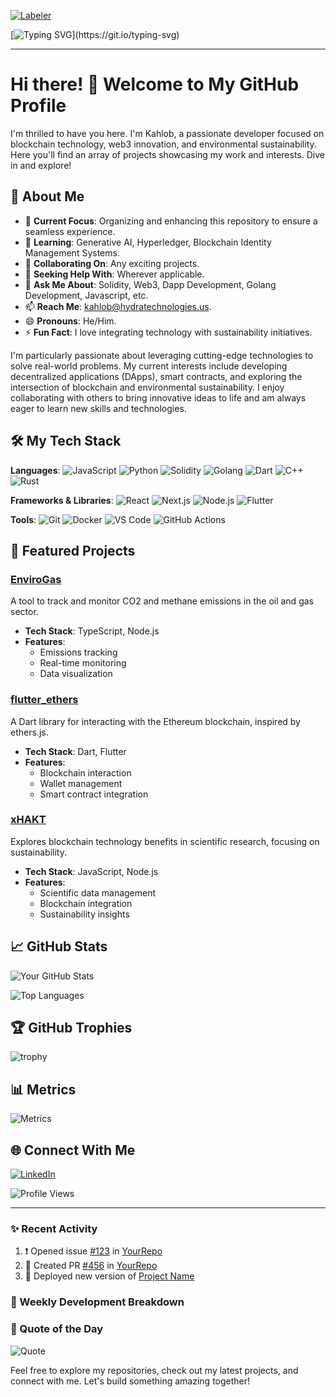 [![Labeler](https://github.com/HydraTechnologies-ops/HydraTechnologies-ops/actions/workflows/labeler.yml/badge.svg)](https://github.com/HydraTechnologies-ops/HydraTechnologies-ops/actions/workflows/labeler.yml) 

[![Typing SVG](https://readme-typing-svg.demolab.com/?lines=Welcome+to+the+Hydra+Tech+Hub!;Explore+My+Projects+and+Innovations!)](https://git.io/typing-svg)

---

# Hi there! 👋 Welcome to My GitHub Profile

I'm thrilled to have you here. I'm Kahlob, a passionate developer focused on blockchain technology, web3 innovation, and environmental sustainability. Here you'll find an array of projects showcasing my work and interests. Dive in and explore!

## 🚀 About Me

- 🔭 **Current Focus**: Organizing and enhancing this repository to ensure a seamless experience.
- 🌱 **Learning**: Generative AI, Hyperledger, Blockchain Identity Management Systems.
- 👯 **Collaborating On**: Any exciting projects.
- 🤔 **Seeking Help With**: Wherever applicable.
- 💬 **Ask Me About**: Solidity, Web3, Dapp Development, Golang Development, Javascript, etc.
- 📫 **Reach Me**: kahlob@hydratechnologies.us.
- 😄 **Pronouns**: He/Him.
- ⚡ **Fun Fact**: I love integrating technology with sustainability initiatives.

I'm particularly passionate about leveraging cutting-edge technologies to solve real-world problems. My current interests include developing decentralized applications (DApps), smart contracts, and exploring the intersection of blockchain and environmental sustainability. I enjoy collaborating with others to bring innovative ideas to life and am always eager to learn new skills and technologies.

## 🛠️ My Tech Stack

**Languages**:
![JavaScript](https://img.shields.io/badge/-JavaScript-black?style=flat-square&logo=javascript)
![Python](https://img.shields.io/badge/-Python-black?style=flat-square&logo=python)
![Solidity](https://img.shields.io/badge/-Solidity-black?style=flat-square&logo=solidity)
![Golang](https://img.shields.io/badge/-Golang-black?style=flat-square&logo=go)
![Dart](https://img.shields.io/badge/-Dart-black?style=flat-square&logo=dart)
![C++](https://img.shields.io/badge/-C++-black?style=flat-square&logo=cplusplus)
![Rust](https://img.shields.io/badge/-Rust-black?style=flat-square&logo=rust)

**Frameworks & Libraries**:
![React](https://img.shields.io/badge/-React-black?style=flat-square&logo=react)
![Next.js](https://img.shields.io/badge/-Next.js-black?style=flat-square&logo=next.js)
![Node.js](https://img.shields.io/badge/-Node.js-black?style=flat-square&logo=node.js)
![Flutter](https://img.shields.io/badge/-Flutter-black?style=flat-square&logo=flutter)

**Tools**:
![Git](https://img.shields.io/badge/-Git-black?style=flat-square&logo=git)
![Docker](https://img.shields.io/badge/-Docker-black?style=flat-square&logo=docker)
![VS Code](https://img.shields.io/badge/-VS%20Code-black?style=flat-square&logo=visual-studio-code)
![GitHub Actions](https://img.shields.io/badge/-GitHub%20Actions-black?style=flat-square&logo=github-actions)

## 🌟 Featured Projects

### **[EnviroGas](https://github.com/HydraTechnologies-ops/EnviroGas)**
A tool to track and monitor CO2 and methane emissions in the oil and gas sector.

- **Tech Stack**: TypeScript, Node.js
- **Features**:
  - Emissions tracking
  - Real-time monitoring
  - Data visualization

### **[flutter_ethers](https://github.com/HydraTechnologies-ops/flutter_ethers)**
A Dart library for interacting with the Ethereum blockchain, inspired by ethers.js.

- **Tech Stack**: Dart, Flutter
- **Features**:
  - Blockchain interaction
  - Wallet management
  - Smart contract integration

### **[xHAKT](https://github.com/HydraTechnologies-ops/xHAKT)**
Explores blockchain technology benefits in scientific research, focusing on sustainability.

- **Tech Stack**: JavaScript, Node.js
- **Features**:
  - Scientific data management
  - Blockchain integration
  - Sustainability insights

## 📈 GitHub Stats

![Your GitHub Stats](https://github-readme-stats.vercel.app/api?username=HydraTechnologies-ops&show_icons=true&hide_border=true&theme=radical)

![Top Languages](https://github-readme-stats.vercel.app/api/top-langs/?username=HydraTechnologies-ops&langs_count=8&layout=compact&theme=radical)

## 🏆 GitHub Trophies

![trophy](https://github-profile-trophy.vercel.app/?username=HydraTechnologies-ops&theme=onedark)

## 📊 Metrics

![Metrics](https://metrics.lecoq.io/HydraTechnologies-ops?template=classic&isocalendar=1&languages=1&achievements=1&lines=1&base=header%2C%20activity%2C%20community%2C%20repositories%2C%20metadata&base.indepth=false&base.hireable=false&base.skip=false&isocalendar=false&isocalendar.duration=full-year&languages=false&languages.limit=8&languages.threshold=0%25&languages.other=false&languages.colors=github&languages.sections=most-used&languages.indepth=false&languages.analysis.timeout=15&languages.analysis.timeout.repositories=7.5&languages.categories=markup%2C%20programming&languages.recent.categories=markup%2C%20programming&languages.recent.load=300&languages.recent.days=14&lines=false&lines.sections=base&lines.repositories.limit=4&lines.history.limit=4&lines.delay=0&achievements=false&achievements.threshold=C&achievements.secrets=true&achievements.display=detailed&achievements.limit=0&config.timezone=America%2FChicago)

## 🌐 Connect With Me

[![LinkedIn](https://img.shields.io/badge/-LinkedIn-black?style=flat-square&logo=linkedin)](https://www.linkedin.com/in/kahlobbookout/)

![Profile Views](https://komarev.com/ghpvc/?username=HydraTechnologies-ops&color=blue&style=flat-square)

---

### ✨ Recent Activity

<!--START_SECTION:activity-->
1. ❗️ Opened issue [#123](https://github.com/HydraTechnologies-ops/YourRepo/issues/123) in [YourRepo](https://github.com/HydraTechnologies-ops/YourRepo)
2. 📝 Created PR [#456](https://github.com/HydraTechnologies-ops/YourRepo/pull/456) in [YourRepo](https://github.com/HydraTechnologies-ops/YourRepo)
3. 🚀 Deployed new version of [Project Name](project-link)
<!--END_SECTION:activity-->

### 📅 Weekly Development Breakdown

<!--START_SECTION:waka-->
<!--END_SECTION:waka-->

### 📜 Quote of the Day

![Quote](https://quotes-github-readme.vercel.app/api?type=horizontal&theme=radical)

Feel free to explore my repositories, check out my latest projects, and connect with me. Let's build something amazing together!

